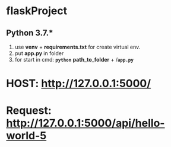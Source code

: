 # flaskProject

## Python 3.7.*

1. use **venv** + **requirements.txt** for create virtual env.
2. put **app.py** in folder
3. for start in cmd: **`python`** **path_to_folder** + /**`app.py`**
# HOST: http://127.0.0.1:5000/
# Request: http://127.0.0.1:5000/api/hello-world-5
